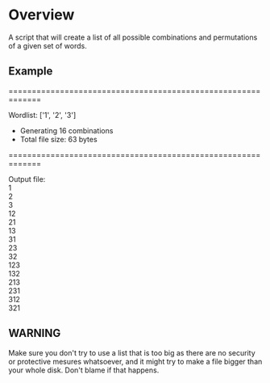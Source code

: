 <h1>Overview</h1>
A script that will create a list of all possible combinations and permutations of a given set of words.

<h2>Example</h2>
=============================================================

Wordlist: ['1', '2', '3']

* Generating 16 combinations
* Total file size: 63 bytes

=============================================================

Output file:  
1  
2  
3  
12  
21  
13  
31  
23  
32  
123  
132  
213  
231  
312  
321  

<h2>WARNING</h2>
Make sure you don't try to use a list that is too big as there are no security or protective mesures whatsoever, and it might try to make a file bigger 
than your whole disk. Don't blame if that happens.
